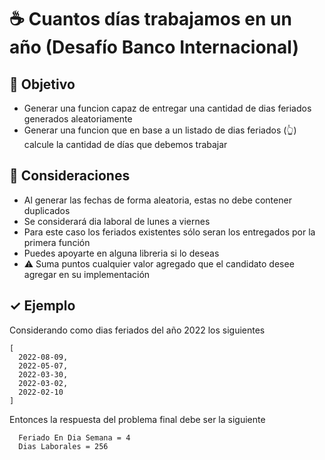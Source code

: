 # ☕️ Cuantos días trabajamos en un año (Desafío Banco Internacional)

## 🏁 Objetivo

* Generar una funcion capaz de entregar una cantidad de dias feriados generados aleatoriamente
* Generar una funcion que en base a un listado de dias feriados (👆) calcule la cantidad de días que debemos trabajar

## 🤔 Consideraciones

* Al generar las fechas de forma aleatoria, estas no debe contener duplicados
* Se considerará dia laboral de lunes a viernes
* Para este caso los feriados existentes sólo seran los entregados por la primera función
* Puedes apoyarte en alguna libreria si lo deseas
* ⚠️ Suma puntos cualquier valor agregado que el candidato desee agregar en su implementación

## ✓ Ejemplo

Considerando como dias feriados del año 2022 los siguientes
```
[
  2022-08-09, 
  2022-05-07, 
  2022-03-30, 
  2022-03-02, 
  2022-02-10
]
```
Entonces la respuesta del problema final debe ser la siguiente

```
  Feriado En Dia Semana = 4
  Dias Laborales = 256
```
